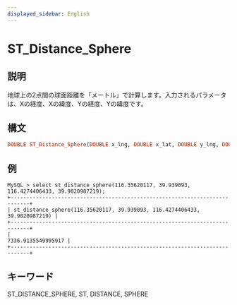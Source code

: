 ```yaml
---
displayed_sidebar: English
---
```


# ST_Distance_Sphere

## 説明

地球上の2点間の球面距離を「メートル」で計算します。入力されるパラメータは、Xの経度、Xの緯度、Yの経度、Yの緯度です。

## 構文

```Haskell
DOUBLE ST_Distance_Sphere(DOUBLE x_lng, DOUBLE x_lat, DOUBLE y_lng, DOUBLE y_lat)
```

## 例

```Plain Text
MySQL > select st_distance_sphere(116.35620117, 39.939093, 116.4274406433, 39.9020987219);
+----------------------------------------------------------------------------+
| st_distance_sphere(116.35620117, 39.939093, 116.4274406433, 39.9020987219) |
+----------------------------------------------------------------------------+
|                                                         7336.9135549995917 |
+----------------------------------------------------------------------------+
```

## キーワード

ST_DISTANCE_SPHERE, ST, DISTANCE, SPHERE
